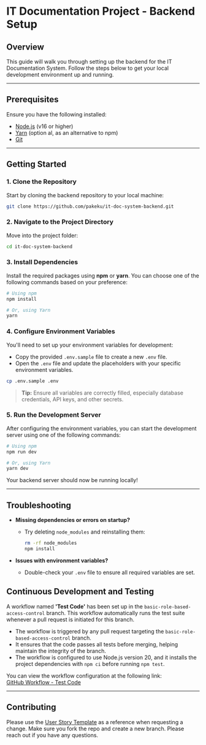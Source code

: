 # IT Documentation Project - Backend Setup

## Overview

This guide will walk you through setting up the backend for the IT Documentation System. Follow the steps below to get your local development environment up and running.

---

## Prerequisites

Ensure you have the following installed:

- [Node.js](https://nodejs.org) (v16 or higher)
- [Yarn](https://yarnpkg.com) (option al, as an alternative to npm)
- [Git](https://git-scm.com/downloads)

---

## Getting Started

### 1. Clone the Repository

Start by cloning the backend repository to your local machine:

```bash
git clone https://github.com/pakeku/it-doc-system-backend.git
```

### 2. Navigate to the Project Directory

Move into the project folder:

```bash
cd it-doc-system-backend
```

### 3. Install Dependencies

Install the required packages using **npm** or **yarn**. You can choose one of the following commands based on your preference:

```bash
# Using npm
npm install

# Or, using Yarn
yarn
```

### 4. Configure Environment Variables

You'll need to set up your environment variables for development:

- Copy the provided `.env.sample` file to create a new `.env` file.
- Open the `.env` file and update the placeholders with your specific environment variables.

```bash
cp .env.sample .env
```

> **Tip:** Ensure all variables are correctly filled, especially database credentials, API keys, and other secrets.

### 5. Run the Development Server

After configuring the environment variables, you can start the development server using one of the following commands:

```bash
# Using npm
npm run dev

# Or, using Yarn
yarn dev
```

Your backend server should now be running locally!

---

## Troubleshooting

- **Missing dependencies or errors on startup?**
  - Try deleting `node_modules` and reinstalling them:
    ```bash
    rm -rf node_modules
    npm install
    ```

- **Issues with environment variables?**
  - Double-check your `.env` file to ensure all required variables are set.
  

Continuous Development and Testing
----------------------------------

A workflow named **'Test Code'** has been set up in the `basic-role-based-access-control` branch. This workflow automatically runs the test suite whenever a pull request is initiated for this branch.

-   The workflow is triggered by any pull request targeting the `basic-role-based-access-control` branch.
-   It ensures that the code passes all tests before merging, helping maintain the integrity of the branch.
-   The workflow is configured to use Node.js version 20, and it installs the project dependencies with `npm ci` before running `npm test`.

You can view the workflow configuration at the following link:\
[GitHub Workflow - Test Code](https://github.com/pakeku/it-doc-system-backend/blob/basic-role-based-access-control/.github/workflows/test.yml)

--- 

## Contributing

Please use the [User Story Template](.github/user_story_template.md) as a reference when requesting a change. Make sure you fork the repo and create a new branch. Please reach out if you have any questions. 
